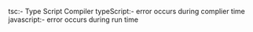tsc:- Type Script Compiler
typeScript:- error occurs during complier time
javascript:- error occurs during run time
